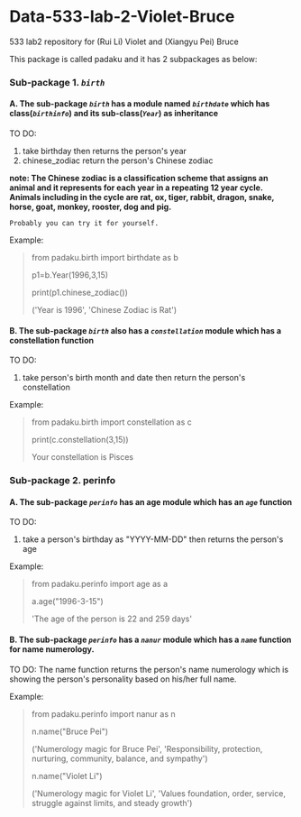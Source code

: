 # Data-533-lab-2-Violet-Bruce
533 lab2 repository for (Rui Li) Violet and (Xiangyu Pei) Bruce

This package is called padaku and it has 2 subpackages as below:


### Sub-package 1. *`birth`*


#### A. The sub-package *`birth`* has a module named *`birthdate`* which has class(*`birthinfo`*) and its sub-class(*`Year`*) as inheritance

TO DO: 
1. take birthday then returns the person's year
2. chinese_zodiac return the person's Chinese zodiac

**note: The Chinese zodiac is a classification scheme that assigns an animal and it represents for each year in a repeating 12 year cycle. Animals including in the cycle are rat, ox, tiger, rabbit, dragon, snake, horse, goat, monkey, rooster, dog and pig.**

`Probably you can try it for yourself.`

Example: 

>from padaku.birth import birthdate as b
>
>p1=b.Year(1996,3,15)
>
>print(p1.chinese_zodiac())
>
>('Year is 1996', 'Chinese Zodiac is Rat')

#### B. The sub-package *`birth`* also has a *`constellation`* module which has a constellation function

TO DO:
1. take person's birth month and date then return the person's constellation

Example:

>from padaku.birth import constellation as c
>
>print(c.constellation(3,15))
>
>Your constellation is Pisces


### Sub-package 2. perinfo

#### A. The sub-package *`perinfo`* has an age module which has an *`age`* function

TO DO:
1. take a person's birthday as "YYYY-MM-DD" then returns the person's age

Example:

>from padaku.perinfo import age as a
>
>a.age("1996-3-15")
>
>'The age of the person is 22 and 259 days'

#### B. The sub-package *`perinfo`* has a *`nanur`* module which has a *`name`* function for name numerology.

TO DO:
The name function returns the person's name numerology which is showing the person's personality based on his/her full name. 

Example: 

>from padaku.perinfo import nanur as n
>
>n.name("Bruce Pei")
>
>('Numerology magic for Bruce Pei', 'Responsibility, protection, nurturing, community, balance, and sympathy')
>
>n.name("Violet Li")
>
>('Numerology magic for Violet Li', 'Values foundation, order, service, struggle against limits, and steady growth')